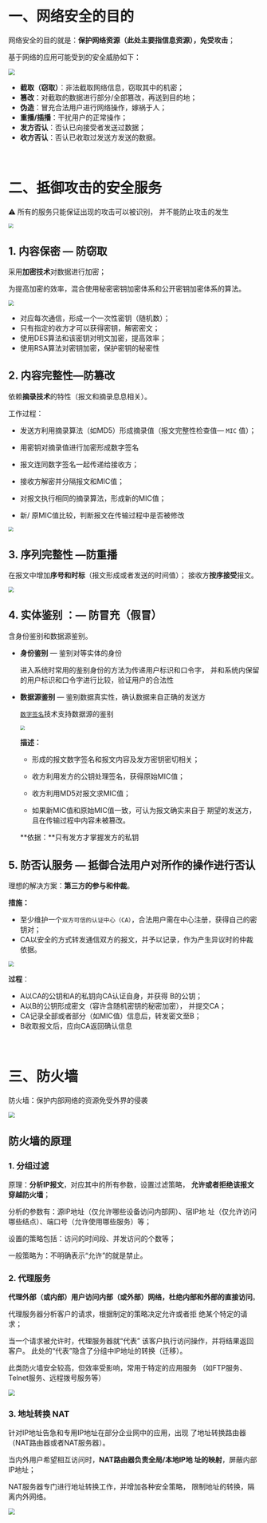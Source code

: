 # 一、网络安全的目的

网络安全的目的就是：**保护网络资源（此处主要指信息资源），免受攻击**；

基于网络的应用可能受到的安全威胁如下：

<img src="https://gitee.com/veal98/images/raw/master/img/20200420180652.png" style="zoom:80%;" />

- **截取（窃取）**：非法截取网络信息，窃取其中的机密； 
- **篡改**：对截取的数据进行部分/全部篡改，再送到目的地； 
- **伪造**：冒充合法用户进行网络操作，嫁祸于人； 
- **重播/插播**：干扰用户的正常操作； 
- **发方否认**：否认已向接受者发送过数据； 
- **收方否认**：否认已收取过发送方发送的数据。

<br>

# 二、抵御攻击的安全服务

⚠ 所有的服务只能保证出现的攻击可以被识别， 并不能防止攻击的发生

<img src="https://gitee.com/veal98/images/raw/master/img/20200420174719.png" style="zoom: 60%;" />

## 1. 内容保密 — 防窃取

采用**加密技术**对数据进行加密； 

为提高加密的效率，混合使用秘密密钥加密体系和公开密钥加密体系的算法。

<img src="https://gitee.com/veal98/images/raw/master/img/20200420174932.png" style="zoom:67%;" />

- 对应每次通信，形成一个一次性密钥（随机数）； 
- 只有指定的收方才可以获得密钥，解密密文； 
- 使用DES算法和该密钥对明文加密，提高效率； 
- 使用RSA算法对密钥加密，保护密钥的秘密性

## 2. 内容完整性—防篡改

依赖**摘录技术**的特性（报文和摘录息息相关）。 

工作过程： 

- 发送方利用摘录算法（如MD5）形成摘录值（报文完整性检查值— `MIC` 值）； 

- 用密钥对摘录值进行加密形成数字签名

- 报文连同数字签名一起传递给接收方； 

- 接收方解密并分隔报文和MIC值；

- 对报文执行相同的摘录算法，形成新的MIC值； 

- 新/ 原MIC值比较，判断报文在传输过程中是否被修改

  

<img src="https://gitee.com/veal98/images/raw/master/img/20200420175239.png" style="zoom:60%;" />



## 3. 序列完整性 —防重播

在报文中增加**序号和时标**（报文形成或者发送的时间值）； 接收方**按序接受**报文。

<img src="https://gitee.com/veal98/images/raw/master/img/20200420175423.png" style="zoom: 67%;" />

## 4. 实体鉴别 ：— 防冒充（假冒）

含身份鉴别和数据源鉴别。 

- **身份鉴别** — 鉴别对等实体的身份

  进入系统时常用的鉴别身份的方法为传递用户标识和口令字， 并和系统内保留的用户标识和口令字进行比较，验证用户的合法性

- **数据源鉴别** — 鉴别数据真实性，确认数据来自正确的发送方

  <u>`数字签名`</u>技术支持数据源的鉴别

  <img src="https://gitee.com/veal98/images/raw/master/img/20200420175918.png" style="zoom:60%;" />

  **描述：**

  - 形成的报文数字签名和报文内容及发方密钥密切相关； 

  - 收方利用发方的公钥处理签名，获得原始MIC值； 

  - 收方利用MD5对报文求MIC值； 

  - 如果新MIC值和原始MIC值一致，可认为报文确实来自于 期望的发送方，且在传输过程中内容未被篡改。 
  
  **依据：**只有发方才掌握发方的私钥

## 5. 防否认服务 — 抵御合法用户对所作的操作进行否认

理想的解决方案：**第三方的参与和仲裁**。 

**措施：**

- 至少维护一个`双方可信的认证中心（CA）`，合法用户需在中心注册，获得自己的密钥对；
- CA以安全的方式转发通信双方的报文，并予以记录，作为产生异议时的仲裁依据。

<img src="https://gitee.com/veal98/images/raw/master/img/20200420180154.png" style="zoom: 67%;" />

**过程**：

- A以CA的公钥和A的私钥向CA认证自身，并获得 B的公钥；
- A以B的公钥形成密文（容许含随机密钥的秘密加密）， 并提交CA；
- CA记录全部或者部分（如MIC值）信息后，转发密文至B；
- B收取报文后，应向CA返回确认信息

<br>

# 三、防火墙

防火墙：保护内部网络的资源免受外界的侵袭

<img src="https://gitee.com/veal98/images/raw/master/img/20200422204157.png" style="zoom:80%;" />

## 防火墙的原理

### 1. 分组过滤

原理：**分析IP报文**，对应其中的所有参数，设置过滤策略， **允许或者拒绝该报文穿越防火墙**；

分析的参数有：源IP地址（仅允许哪些设备访问内部网）、宿IP地 址（仅允许访问哪些结点）、端口号（允许使用哪些服务）等； 

设置的策略包括：访问的时间段、并发访问的个数等；

 一般策略为：不明确表示“允许”的就是禁止。

### 2. 代理服务

**代理外部（或内部）用户访问内部（或外部）网络，杜绝内部和外部的直接访问**。 

代理服务器分析客户的请求，根据制定的策略决定允许或者拒 绝某个特定的请求；

当一个请求被允许时，代理服务器就“代表” 该客户执行访问操作，并将结果返回客户。 此处的“代表”隐含了分组中IP地址的转换（迁移）。 

此类防火墙安全较高，但效率受影响，常用于特定的应用服务 （如FTP服务、Telnet服务、远程拨号服务等）

<img src="https://gitee.com/veal98/images/raw/master/img/20200422204748.png" style="zoom:80%;" />

### 3. 地址转换 NAT

针对IP地址告急和专用IP地址在部分企业网中的应用，出现 了地址转换路由器（NAT路由器或者NAT服务器）。 

当内外用户希望相互访问时，**NAT路由器负责全局/本地IP地 址的映射**，屏蔽内部IP地址； 

NAT服务器专门进行地址转换工作，并增加各种安全策略， 限制地址的转换，隔离内外网络。

<img src="https://gitee.com/veal98/images/raw/master/img/20200422204911.png" style="zoom:80%;" />